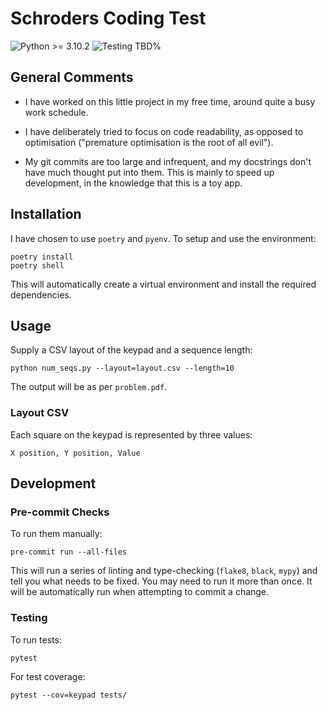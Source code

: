 # Schroders Coding Test

![Python >= 3.10.2](https://img.shields.io/badge/python-%3E%3D%203.10.2-blue?style=flat-square) ![Testing TBD%](https://img.shields.io/badge/coverage-TBD%25-red?style=flat-square)

## General Comments

* I have worked on this little project in my free time, around quite a busy work schedule.

* I have deliberately tried to focus on code readability, as opposed to optimisation ("premature optimisation is the root of all evil").

* My git commits are too large and infrequent, and my docstrings don't have much thought put into them. This is mainly to speed up development, in the knowledge that this is a toy app.

## Installation

I have chosen to use `poetry` and `pyenv`. To setup and use the environment:

```shell
poetry install
poetry shell
```

This will automatically create a virtual environment and install the required dependencies.

## Usage

Supply a CSV layout of the keypad and a sequence length:

```shell
python num_seqs.py --layout=layout.csv --length=10
```

The output will be as per `problem.pdf`.

### Layout CSV

Each square on the keypad is represented by three values:

```csv
X position, Y position, Value
```

## Development

### Pre-commit Checks

To run them manually:

```shell
pre-commit run --all-files
```

This will run a series of linting and type-checking (`flake8`, `black`, `mypy`) and tell you what needs to be fixed. You may need to run it more than once. It will be automatically run when attempting to commit a change.

### Testing

To run tests:

```shell
pytest
```

For test coverage:

```shell
pytest --cov=keypad tests/
```
